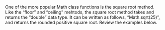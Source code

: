 One of the more popular Math class functions is the square root method. Like the “floor” and “ceiling” mehtods, the square root method takes and returns the “double” data type. It can be written as follows, “Math.sqrt(25)”, and returns the rounded positive square root. Review the examples below.

